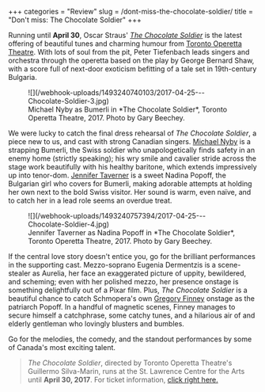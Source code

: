 +++
categories = "Review"
slug = /dont-miss-the-chocolate-soldier/
title = "Don&#039;t miss: The Chocolate Soldier"
+++

Running until **April 30**, Oscar Straus' [*The Chocolate Soldier*](http://www.torontooperetta.com/shows.html) is the latest offering of beautiful tunes and charming humour from [Toronto Operetta Theatre](/scene/companies/toronto-operetta-theatre/). With lots of soul from the pit, Peter Tiefenbach leads singers and orchestra through the operetta based on the play by George Bernard Shaw, with a score full of next-door exoticism befitting of a tale set in 19th-century Bulgaria.

<figure data-type="image">
![](/webhook-uploads/1493240740103/2017-04-25---Chocolate-Soldier-3.jpg)
<figcaption>Michael Nyby as Bumerli in *The Chocolate Soldier*, Toronto Operetta Theatre, 2017. Photo by Gary Beechey.</figcaption>
</figure>

We were lucky to catch the final dress rehearsal of *The Chocolate Soldier*, a piece new to us, and cast with strong Canadian singers. [Michael Nyby](/scene/people/michael-nyby/) is a strapping Bumerli, the Swiss soldier who unapologetically finds safety in an enemy home (strictly speaking); his wry smile and cavalier stride across the stage work beautifully with his healthy baritone, which extends impressively up into tenor-dom. [Jennifer Taverner](/scene/people/jennifer-taverner/) is a sweet Nadina Popoff, the Bulgarian girl who covers for Bumerli, making adorable attempts at holding her own next to the bold Swiss visitor. Her sound is warm, even naïve, and to catch her in a lead role seems an overdue treat.

<figure data-type="image">
![](/webhook-uploads/1493240757394/2017-04-25---Chocolate-Soldier-4.jpg)
<figcaption>Jennifer Taverner as Nadina Popoff in *The Chocolate Soldier*, Toronto Operetta Theatre, 2017. Photo by Gary Beechey.</figcaption>
</figure>

If the central love story doesn't entice you, go for the brilliant performances in the supporting cast. Mezzo-soprano Eugenia Dermentzis is a scene-stealer as Aurelia, her face an exaggerated picture of uppity, bewildered, and scheming; even with her polished mezzo, her presence onstage is something delightfully out of a Pixar film. Plus, *The Chocolate Soldier* is a beautiful chance to catch Schmopera's own [Gregory Finney](/authors/greg/) onstage as the patriarch Popoff. In a handful of magnetic scenes, Finney manages to secure himself a catchphrase, some catchy tunes, and a hilarious air of and elderly gentleman who lovingly blusters and bumbles.

Go for the melodies, the comedy, and the standout performances by some of Canada's most exciting talent.

>*The Chocolate Soldier*, directed by Toronto Operetta Theatre's Guillermo Silva-Marin, runs at the St. Lawrence Centre for the Arts until **April 30, 2017**. For ticket information, [click right here.](http://www.torontooperetta.com/tickets.html)
